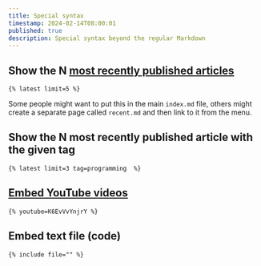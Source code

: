 ```yaml
---
title: Special syntax
timestamp: 2024-02-14T08:00:01
published: true
description: Special syntax beyond the regular Markdown
---
```



## Show the N [most recently published articles](/recent)

```
{% latest limit=5 %}
```

Some people might want to put this in the main `index.md` file, others might create a separate page called `recent.md`
and then link to it from the menu.


## Show the N most recently published article with the given tag

```
{% latest limit=3 tag=programming  %}
```

## [Embed YouTube videos](/youtube)


```
{% youtube=K6EvVvYnjrY %}
```

## Embed text file (code)

```
{% include file="" %}
```

